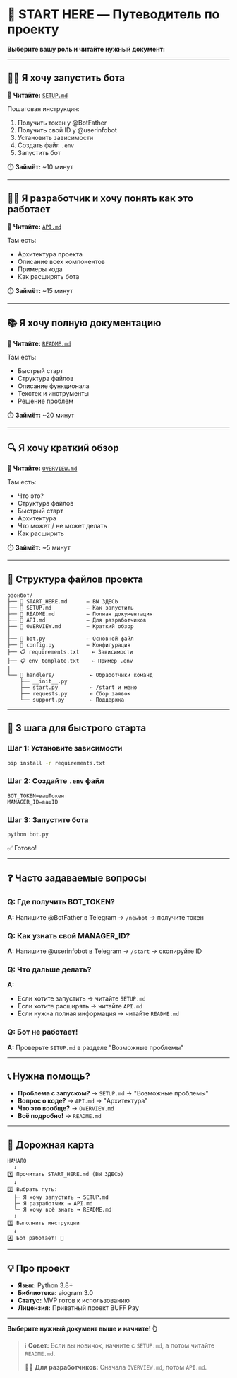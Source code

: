 # 🎯 START HERE — Путеводитель по проекту

**Выберите вашу роль и читайте нужный документ:**

---

## 👨‍💼 Я хочу запустить бота

📖 **Читайте:** [`SETUP.md`](SETUP.md)

Пошаговая инструкция:
1. Получить токен у @BotFather
2. Получить свой ID у @userinfobot
3. Установить зависимости
4. Создать файл `.env`
5. Запустить бот

⏱️ **Займёт:** ~10 минут

---

## 🧑‍💻 Я разработчик и хочу понять как это работает

📖 **Читайте:** [`API.md`](API.md)

Там есть:
- Архитектура проекта
- Описание всех компонентов
- Примеры кода
- Как расширять бота

⏱️ **Займёт:** ~15 минут

---

## 📚 Я хочу полную документацию

📖 **Читайте:** [`README.md`](README.md)

Там есть:
- Быстрый старт
- Структура файлов
- Описание функционала
- Техстек и инструменты
- Решение проблем

⏱️ **Займёт:** ~20 минут

---

## 🔍 Я хочу краткий обзор

📖 **Читайте:** [`OVERVIEW.md`](OVERVIEW.md)

Там есть:
- Что это?
- Структура файлов
- Быстрый старт
- Архитектура
- Что может / не может делать
- Как расширить

⏱️ **Займёт:** ~5 минут

---

## 📁 Структура файлов проекта

```
озонбот/
├── 📄 START_HERE.md      ← ВЫ ЗДЕСЬ
├── 📄 SETUP.md           ← Как запустить
├── 📄 README.md          ← Полная документация
├── 📄 API.md             ← Для разработчиков
├── 📄 OVERVIEW.md        ← Краткий обзор
│
├── 🐍 bot.py             ← Основной файл
├── 🐍 config.py          ← Конфигурация
├── 📋 requirements.txt    ← Зависимости
├── 📋 env_template.txt    ← Пример .env
│
└── 📁 handlers/           ← Обработчики команд
    ├── __init__.py
    ├── start.py          ← /start и меню
    ├── requests.py       ← Сбор заявок
    └── support.py        ← Поддержка
```

---

## 🚀 3 шага для быстрого старта

### Шаг 1: Установите зависимости
```bash
pip install -r requirements.txt
```

### Шаг 2: Создайте `.env` файл
```
BOT_TOKEN=вашТокен
MANAGER_ID=вашID
```

### Шаг 3: Запустите бота
```bash
python bot.py
```

✅ Готово!

---

## ❓ Часто задаваемые вопросы

### Q: Где получить BOT_TOKEN?
**A:** Напишите @BotFather в Telegram → `/newbot` → получите токен

### Q: Как узнать свой MANAGER_ID?
**A:** Напишите @userinfobot в Telegram → `/start` → скопируйте ID

### Q: Что дальше делать?
**A:** 
- Если хотите запустить → читайте `SETUP.md`
- Если хотите расширять → читайте `API.md`
- Если нужна полная информация → читайте `README.md`

### Q: Бот не работает!
**A:** Проверьте `SETUP.md` в разделе "Возможные проблемы"

---

## 📞 Нужна помощь?

- **Проблема с запуском?** → `SETUP.md` → "Возможные проблемы"
- **Вопрос о коде?** → `API.md` → "Архитектура"
- **Что это вообще?** → `OVERVIEW.md`
- **Всё подробно!** → `README.md`

---

## 🎯 Дорожная карта

```
НАЧАЛО
  ↓
1️⃣ Прочитать START_HERE.md (ВЫ ЗДЕСЬ)
  ↓
2️⃣ Выбрать путь:
  ├─ Я хочу запустить → SETUP.md
  ├─ Я разработчик → API.md
  └─ Я хочу всё знать → README.md
  ↓
3️⃣ Выполнить инструкции
  ↓
4️⃣ Бот работает! 🎉
```

---

## 💡 Про проект

- **Язык:** Python 3.8+
- **Библиотека:** aiogram 3.0
- **Статус:** MVP готов к использованию
- **Лицензия:** Приватный проект BUFF Pay

---

**Выберите нужный документ выше и начните! 👆**

> ℹ️ **Совет:** Если вы новичок, начните с `SETUP.md`, а потом читайте `README.md`.
> 
> 🧑‍💻 **Для разработчиков:** Сначала `OVERVIEW.md`, потом `API.md`.


